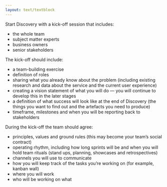 ```yaml
---
layout: text/textblock
---
```


Start Discovery with a kick-off session that includes:
- the whole team
- subject matter experts
- business owners
- senior stakeholders

The kick-off should include:
- a team-building exercise
- definition of roles
- sharing what you already know about the problem (including existing research and data about the service and the current user experience)
- creating a vision statement of what you will do — you will continue to develop this in the later stages
- a definition of what success will look like at the end of Discovery (the things you want to find out and the artefacts you need to produce)
- timeframe, milestones and when you will be reporting back to stakeholders

During the kick-off the team should agree:
- principles, values and ground rules (this may become your team’s social contract)
- operating rhythm, including how long sprints will be and when you will hold team rituals (stand ups, planning, showcases and retrospectives)
- channels you will use to communicate
- how you will keep track of the tasks you’re working on (for example, kanban wall)
- where you will work
- who will be working on what
